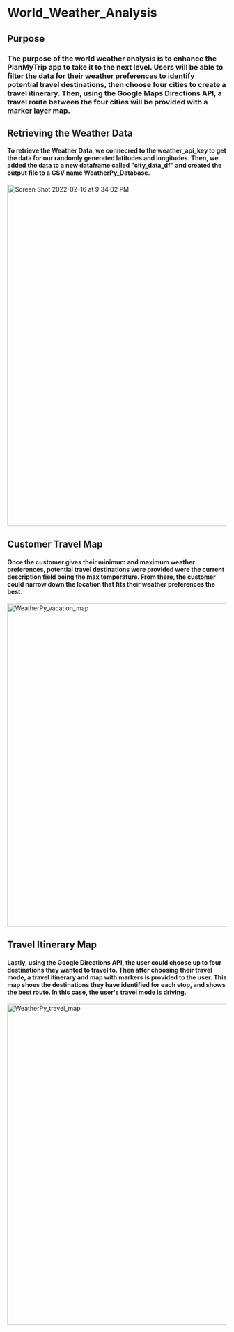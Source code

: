 # World_Weather_Analysis

## Purpose
### The purpose of the world weather analysis is to enhance the PlanMyTrip app to take it to the next level. Users will be able to filter the data for their weather preferences to identify potential travel destinations, then choose four cities to create a travel itinerary. Then, using the Google Maps Directions API, a travel route between the four cities will be provided with a marker layer map.

## Retrieving the Weather Data
#### To retrieve the Weather Data, we connecred to the weather_api_key to get the data for our randomly generated latitudes and longitudes. Then, we added the data to a new dataframe called "city_data_df" and created the output file to a CSV name WeatherPy_Database.
<img width="784" alt="Screen Shot 2022-02-16 at 9 34 02 PM" src="https://user-images.githubusercontent.com/94096530/154412007-673dbd34-663e-42fb-a5b2-2b2219007f11.png">

## Customer Travel Map
#### Once the customer gives their minimum and maximum weather preferences, potential travel destinations were provided were the current description field being the max temperature. From there, the customer could narrow down the location that fits their weather preferences the best.
<img width="742" alt="WeatherPy_vacation_map" src="https://user-images.githubusercontent.com/94096530/154412383-c37914d8-12de-4231-a70e-6bf58c951346.png">

## Travel Itinerary Map
#### Lastly, using the Google Directions API, the user could choose up to four destinations they wanted to travel to. Then after choosing their travel mode, a travel itinerary and map with markers is provided to the user. This map shoes the destinations they have identified for each stop, and shows the best route. In this case, the user's travel mode is driving.
<img width="738" alt="WeatherPy_travel_map" src="https://user-images.githubusercontent.com/94096530/154412550-eb2281ed-f2cc-4cda-b3e4-71b111a85066.png">
